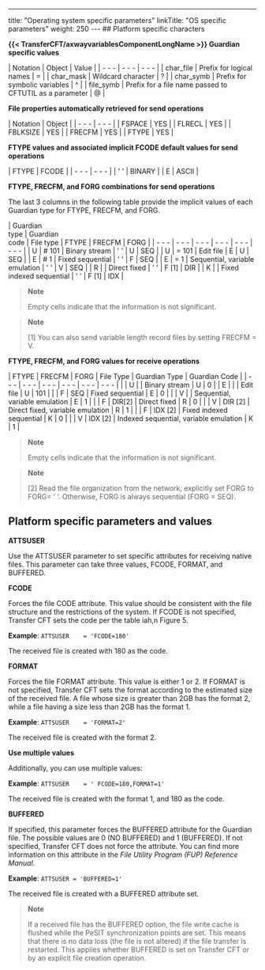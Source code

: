 ---
title: "Operating system specific parameters"
linkTitle: "OS specific parameters"
weight: 250
--- ## Platform specific characters

********{{< TransferCFT/axwayvariablesComponentLongName  >}} Guardian specific values********

| Notation | Object | Value |
| - - - | - - - | - - - |
| char_file | Prefix for logical names | = |
| char_mask | Wildcard character | ? |
| char_symb | Prefix for symbolic variables | ^ |
| file_symb | Prefix for a file name passed to CFTUTIL as a parameter | @ |

********File properties automatically retrieved for send operations********

| Notation | Object |
| - - - | - - - |
| FSPACE | YES |
| FLRECL | YES |
| FBLKSIZE | YES |
| FRECFM | YES |
| FTYPE | YES |

********FTYPE values and associated implicit FCODE default values for send operations********

| FTYPE | FCODE |
| - - - | - - - |
| ' ' | BINARY |
| E | ASCII |

********FTYPE, FRECFM, and FORG combinations for send operations********

The last 3 columns in the following table provide the implicit values of each Guardian type for FTYPE, FRECFM, and FORG.

| Guardian<br /> type | Guardian<br /> code | File type | FTYPE  | FRECFM  | FORG  |
| - - - | - - - | - - - | - - - | - - - | - - - |
| U | # 101 | Binary stream | ' ' | U | SEQ  |
| U | = 101 | Edit file | E | U | SEQ  |
| E | # 1 | Fixed sequential | ' ' | F | SEQ  |
| E | = 1 | Sequential, variable emulation | ' ' | V | SEQ  |
| R |   | Direct fixed | ' ' | F [1] | DIR  |
| K |   | Fixed indexed sequential | ' ' | F [1] | IDX  |

> **Note**
>
> Empty cells indicate that the information is not significant.

> **Note**
>
> [1] You can also send variable length record files by setting FRECFM = V.

********FTYPE, FRECFM, and FORG values for receive operations********

| FTYPE | FRECFM | FORG  | File Type | Guardian Type | Guardian Code |
| - - - | - - - | - - - | - - - | - - - | - - - |
|   | U |   | Binary stream | U | 0 |
| E |   |   | Edit file | U | 101 |
|   | F | SEQ  | Fixed sequential | E | 0 |
|   | V |   | Sequential, variable emulation | E | 1 |
|   | F  | DIR[2]  | Direct fixed  | R  | 0  |
|   | V  | DIR [2]  | Direct fixed, variable emulation  | R  | 1  |
|   | F  | IDX [2]  | Fixed indexed sequential  | K  | 0  |
|   | V  | IDX [2]  | Indexed sequential, variable emulation  | K  | 1  |

> **Note**
>
> Empty cells indicate that the information is not significant.

> **Note**
>
> [2] Read the file organization from the network, explicitly set FORG to FORG= ‘ ‘. Otherwise, FORG is always sequential (FORG = SEQ).

## Platform specific parameters and values

****ATTSUSER****

Use the ATTSUSER parameter to set specific attributes for receiving native files. This parameter can take three values, FCODE, FORMAT, and BUFFERED.

****FCODE****

Forces the file CODE attribute. This value should be consistent with the file structure and the restrictions of the system. If FCODE is not specified, Transfer CFT sets the code per the table iah,n Figure 5.

****Example****: `ATTSUSER    = 'FCODE=180'`

The received file is created with 180 as the code.

****FORMAT****

Forces the file FORMAT attribute. This value is either 1 or 2. If FORMAT is not specified, Transfer CFT sets the format according to the estimated size of the received file. A file whose size is greater than 2GB has the format 2, while a file having a size less than 2GB has the format 1.

****Example****: `ATTSUSER    = 'FORMAT=2'`

The received file is created with the format 2.

****Use multiple values****

Additionally, you can use multiple values:

****Example****: `ATTSUSER    = ' FCODE=180,FORMAT=1'`

The received file is created with the format 1, and 180 as the code.

****BUFFERED****

If specified, this parameter forces the BUFFERED attribute for the Guardian file. The possible values are 0 (NO BUFFERED) and 1 (BUFFERED). If not specified, Transfer CFT does not force the attribute. You can find more information on this attribute in the *File Utility Program (FUP) Reference Manual*.

**Example**: `ATTSUSER = 'BUFFERED=1'`

The received file is created with a BUFFERED attribute set.

> **Note**
>
> If a received file has the BUFFERED option, the file write cache is flushed while the PeSIT synchronization points are set. This means that there is no data loss (the file is not altered) if the file transfer is restarted. This applies whether BUFFERED is set on Transfer CFT or by an explicit file creation operation.
